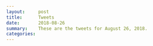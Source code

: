 ```yaml
---
layout:     post
title:      Tweets
date:       2018-08-26
summary:    These are the tweets for August 26, 2018.
categories:
---
```


